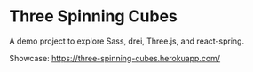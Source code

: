 # Three Spinning Cubes

A demo project to explore Sass, drei, Three.js, and react-spring.

Showcase: https://three-spinning-cubes.herokuapp.com/